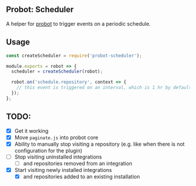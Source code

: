 ## Probot: Scheduler

A helper for [probot](https://github.com/probot/probot) to trigger events on a periodic schedule.

## Usage

```js
const createScheduler = require('probot-scheduler');

module.exports = robot => {
  scheduler = createScheduler(robot);

  robot.on('schedule.repository', context => {
    // this event is triggered on an interval, which is 1 hr by default;
  });
};
```

## TODO:

- [x] Get it working
- [x] Move `paginate.js` into probot core
- [x] Ability to manually stop visiting a repository (e.g. like when there is not configuration for the plugin)
- [ ] Stop visiting uninstalled integrations
    - [ ] and repositories removed from an integration
- [x] Start visiting newly installed integrations
    - [x] and repositories added to an existing installation

